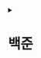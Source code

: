 <details>
<summary><h1>백준</h1></summary>

---

<details>
<summary><h2>[GOLD] 문제 목록</h2></summary>

 <details>
  <summary>
   <h3> 2636번 - 치즈 </h3>
  </summary>

- 출처: [ 백준 ](https://www.acmicpc.net/problem/2636)
- 문제 유형:
    - 구현
    - 그래프 이론
    - 그래프 탐색
    - 시뮬레이션
    - 너비 우선 탐색
    - 격자 그래프
- 난이도: 골드 4
- 과제 날짜 : 2025년 08월 04일
- 과제 완료 날짜 : 2025년 08월 05일
</details>

---

 <details>
  <summary>
   <h3> 16927번 - 배열 돌리기 2 </h3>
  </summary>

- 출처: [ 백준 ](https://www.acmicpc.net/problem/16927)
- 문제 유형:
    - 구현
- 난이도: 골드 5
- 과제 날짜 : 2025년 08월 06일
- 과제 완료 날짜 : 2025년 08월 08일
</details>

---

 <details>
  <summary>
   <h3> 16935번 - 배열 돌리기 3 </h3>
  </summary>

- 출처: [ 백준 ](https://www.acmicpc.net/problem/16935)
- 문제 유형:
    - 구현
- 난이도: 골드 5
- 과제 날짜 : 2025년 08월 08일
- 과제 완료 날짜 : 2025년 08월 13일
</details>

---

 <details>
  <summary>
   <h3> 17144번 - 미세먼지 안녕! </h3>
  </summary>

- 출처: [ 백준 ](https://www.acmicpc.net/problem/17144)
- 문제 유형:
    - 구현
    - 시뮬레이션
- 난이도: 골드 4
- 과제 날짜 : 2025년 0?월 ?일
- 과제 완료 날짜 : 2025년 08월 13일
</details>

---

 <details>
  <summary>
   <h3> 1074번 - Z </h3>
  </summary>

- 출처: [ 백준 ](https://www.acmicpc.net/problem/1074)
- 문제 유형:
    - 분할 정복
    - 재귀
- 난이도: 골드 5
- 과제 날짜 : 2025년 0?월 ?일
- 과제 완료 날짜 : 2025년 08월 14일
</details>

---

 <details>
  <summary>
   <h3> 2448번 - 별 찍기 - 11 </h3>
  </summary>

- 출처: [ 백준 ](https://www.acmicpc.net/problem/2448)
- 문제 유형:
    - 재귀
- 난이도: 골드 4
- 과제 날짜 : 2025년 0?월 ?일
- 과제 완료 날짜 : 2025 08월 25일
</details>

---

 <details>
  <summary>
   <h3> 10993번 - 별 찍기 - 18 </h3>
  </summary>

- 출처: [ 백준 ](https://www.acmicpc.net/problem/10993)
- 문제 유형:
    - 구현
    - 재귀
- 난이도: 골드 4
- 과제 날짜 : 2025년 0?월 ?일
- 과제 완료 날짜 :
</details>

---

 <details>
  <summary>
   <h3> 17471번 - 게리맨더링 </h3>
  </summary>

- 출처: [ 백준 ](https://www.acmicpc.net/problem/17471)
- 문제 유형:
    - 수학
    - 그래프 이론
    - 브루트포스 알고리즘
    - 그래프 탐색
    - 조합론
    - 너비 우선 탐색
    - 깊이 우선 탐색
    - 비트마스킹
- 난이도: 골드 3
- 과제 날짜 : 2025년 0?월 ?일
- 과제 완료 날짜 :
</details>

---

 <details>
  <summary>
   <h3> 11559번 - Puyo Puyo </h3>
  </summary>

- 출처: [ 백준 ](https://www.acmicpc.net/problem/11559)
- 문제 유형:
    - 구현
    - 그래프 이론
    - 그래프 탐색
    - 시뮬레이션
    - 너비 우선 탐색
- 난이도: 골드 4
- 과제 날짜 : 2025년 0?월 ?일
- 과제 완료 날짜 : 2025년 0?월 ?일
</details>

---

 <details>
  <summary>
   <h3> 9663번 - N-Queen </h3>
  </summary>

- 출처: [ 백준 ](https://www.acmicpc.net/problem/9663)
- 문제 유형:
    - 브루트포스 알고리즘
    - 백트래킹
- 난이도: 골드 4
- 과제 날짜 : 2025년 0?월 ?일
- 과제 완료 날짜 : 2025년 09월 02일
</details>

---

 <details>
  <summary>
   <h3> 10026번 - 적록색약 </h3>
  </summary>

- 출처: [ 백준 ](https://www.acmicpc.net/problem/10026)
- 문제 유형:
    - 그래프 이론
    - 그래프 탐색
    - 너비 우선 탐색
    - 깊이 우선 탐색
    - 격자 그래프
- 난이도: 골드 5
- 시작 날짜 : 2025년 09월 04일
- 완료 날짜 : 2025년 09월 04일
</details>

---

 <details>
  <summary>
   <h3> 1987번 - 알파벳 </h3>
  </summary>

- 출처: [ 백준 ](https://www.acmicpc.net/problem/1987)
- 문제 유형:
    - 그래프 이론
    - 그래프 탐색
    - 깊이 우선 탐색
    - 백트래킹
    - 격자 그래프
- 난이도: 골드 4
- 시작 날짜 : 2025년 09월 05일
- 완료 날짜 : 2025년 09월 05일
</details>

---

 <details>
  <summary>
   <h3> 1707번 - 이분 그래프 (다시 풀어보기 / 풀이 참고)</h3>
  </summary>

- 출처: [ 백준 ](https://www.acmicpc.net/problem/1707)
- 문제 유형:
    - 그래프 이론
    - 그래프 탐색
    - 너비 우선 탐색
    - 깊이 우선 탐색
    - 이분 그래프
- 난이도: 골드 4
- 시작 날짜 : 2025년 09월 08일
- 완료 날짜 : 2025년 09월 08일
</details>

</details>

---

<details>
<summary><h2>[SILVER] 문제 목록</h2></summary>

 <details>
  <summary>
   <h3> 2667번 - 단지번호붙이기 </h3>
  </summary>

- 출처: [ 백준 ](https://www.acmicpc.net/problem/2667)
- 문제 유형:
    - 그래프 이론
    - 그래프 탐색
    - 너비 우선 탐색
    - 깊이 우선 탐색
    - 격자 그래프
    - 플러드 필
- 난이도: 실버 1
- 과제 날짜 : 2025년 08월 05일
- 과제 완료 날짜 : 2025년 08월 05일
</details>

---

 <details>
  <summary>
   <h3> 2630번 - 색종이 만들기 </h3>
  </summary>

- 출처: [ 백준 ](https://www.acmicpc.net/problem/2630)
- 문제 유형:
    - 분할 정복
    - 재귀
- 난이도: 실버 2
- 과제 날짜 : 2025년 08월 05일
- 과제 완료 날짜 : 2025년 08월 13일
</details>

---

 <details>
  <summary>
   <h3> 1913번 - 달팽이 </h3>
  </summary>

- 출처: [ 백준 ](https://www.acmicpc.net/problem/1913)
- 문제 유형:
    - 구현
- 난이도: 실버 3
- 과제 날짜 : 2025년 08월 06일
- 과제 완료 날짜 : 2025년 08월 06일
</details>

---

 <details>
  <summary>
   <h3> 15649번 - N과 M (1) </h3>
  </summary>

- 출처: [ 백준 ](https://www.acmicpc.net/problem/15649)
- 문제 유형:
    - 백트래킹
- 난이도: 실버 3
- 과제 날짜 : 2025년 08월 06일
- 과제 완료 날짜 : 2025년 08월 08일
</details>

---

 <details>
  <summary>
   <h3> 2961번 - 도영이가 만든 맛있는 음식 </h3>
  </summary>

- 출처: [ 백준 ](https://www.acmicpc.net/problem/2961)
- 문제 유형:
    - 브루트포스 알고리즘
    - 비트마스킹
    - 백트래킹
- 난이도: 실버 2
- 과제 날짜 : 2025년 0?월 ?일
- 과제 완료 날짜 : 2025년 08월 27일
</details>

---

 <details>
  <summary>
   <h3> 15650번 - N과 M (2) </h3>
  </summary>

- 출처: [ 백준 ](https://www.acmicpc.net/problem/15650)
- 문제 유형:
    - 백트래킹
- 난이도: 실버 3
- 과제 날짜 : 2025년 0?월 ?일
- 과제 완료 날짜 : 2025년 09월 02일
</details>

---

 <details>
  <summary>
   <h3> 15651번 - N과 M (3) </h3>
  </summary>

- 출처: [ 백준 ](https://www.acmicpc.net/problem/15651)
- 문제 유형:
    - 백트래킹
- 난이도: 실버 3
- 과제 날짜 : 2025년 0?월 ?일
- 과제 완료 날짜 : 2025년 09월 02일
</details>

---

 <details>
  <summary>
   <h3> 15652번 - N과 M (4) </h3>
  </summary>

- 출처: [ 백준 ](https://www.acmicpc.net/problem/15652)
- 문제 유형:
    - 백트래킹
- 난이도: 실버 3
- 과제 날짜 : 2025년 0?월 ?일
- 과제 완료 날짜 : 2025년 09월 02일
</details>

---

 <details>
  <summary>
   <h3> 1992번 - 쿼드트리 </h3>
  </summary>

- 출처: [ 백준 ](https://www.acmicpc.net/problem/1992)
- 문제 유형:
    - 분할 정복
    - 재귀
- 난이도: 실버 1
- 시작 날짜 : 2025년 09월 04일
- 완료 날짜 : 2025년 09월 04일
</details>

---

 <details>
  <summary>
   <h3> 2606번 - 바이러스 </h3>
  </summary>

- 출처: [ 백준 ](https://www.acmicpc.net/problem/2606)
- 문제 유형:
    - 그래프 이론
    - 그래프 탐색
    - 너비 우선 탐색
    - 깊이 우선 탐색
- 난이도: 실버 3
- 시작 날짜 : 2025년 09월 04일
- 완료 날짜 : 2025년 09월 04일
</details>

---

 <details>
  <summary>
   <h3> 11725번 - 트리의 부모 찾기 </h3>
  </summary>

- 출처: [ 백준 ](https://www.acmicpc.net/problem/11725)
- 문제 유형:
    - 그래프 이론
    - 그래프 탐색
    - 트리
    - 너비 우선 탐색
    - 깊이 우선 탐색
- 난이도: 실버 2
- 시작 날짜 : 2025년 09월 04일
- 완료 날짜 : 2025년 09월 04일
</details>

---

 <details>
  <summary>
   <h3> 2468번 - 안전 영역 </h3>
  </summary>

- 출처: [ 백준 ](https://www.acmicpc.net/problem/2468)
- 문제 유형:
    - 그래프 이론
    - 브루트포스 알고리즘
    - 그래프 탐색
    - 너비 우선 탐색
    - 깊이 우선 탐색
    - 격자 그래프
- 난이도: 실버 1
- 시작 날짜 : 2025년 09월 04일
- 완료 날짜 : 2025년 09월 04일
</details>

---

 <details>
  <summary>
   <h3> 4963번 - 섬의 개수 </h3>
  </summary>

- 출처: [ 백준 ](https://www.acmicpc.net/problem/4963)
- 문제 유형:
    - 그래프 이론
    - 그래프 탐색
    - 너비 우선 탐색
    - 깊이 우선 탐색
    - 격자 그래프
    - 플러드 필
- 난이도: 실버 2
- 시작 날짜 : 2025년 09월 05일
- 완료 날짜 : 2025년 09월 05일
</details>

---

 <details>
  <summary>
   <h3> 2583번 - 영역 구하기 </h3>
  </summary>

- 출처: [ 백준 ](https://www.acmicpc.net/problem/2583)
- 문제 유형:
    - 그래프 이론
    - 그래프 탐색
    - 너비 우선 탐색
    - 깊이 우선 탐색
    - 격자 그래프
    - 플러드 필
- 난이도: 실버 1
- 시작 날짜 : 2025년 09월 05일
- 완료 날짜 : 2025년 09월 05일
</details>

---

 <details>
  <summary>
   <h3> 2644번 - 촌수계산 </h3>
  </summary>

- 출처: [ 백준 ](https://www.acmicpc.net/problem/2644)
- 문제 유형:
    - 그래프 이론
    - 그래프 탐색
    - 너비 우선 탐색
    - 깊이 우선 탐색
- 난이도: 실버 2
- 시작 날짜 : 2025년 09월 05일
- 완료 날짜 : 2025년 09월 05일
</details>

---

 <details>
  <summary>
   <h3> 2839번 - 설탕 배달</h3>
  </summary>

- 출처: [ 백준 ](https://www.acmicpc.net/problem/2839)
- 문제 유형:
    - 수학
    - 다이나믹 프로그래밍
    - 그리디 알고리즘
- 난이도: 실버 4
- 시작 날짜 : 2025년 09월 08일
- 완료 날짜 : 2025년 09월 08일
</details>

---

 <details>
  <summary>
   <h3> 1463번 - 1로 만들기</h3>
  </summary>

- 출처: [ 백준 ](https://www.acmicpc.net/problem/1463)
- 문제 유형:
    - 다이나믹 프로그래밍
- 난이도: 실버 3
- 시작 날짜 : 2025년 09월 08일
- 완료 날짜 : 2025년 09월 ??일
</details>

</details>

---

</details>